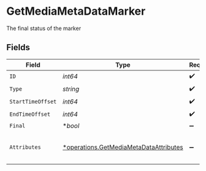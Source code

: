 # GetMediaMetaDataMarker

The final status of the marker


## Fields

| Field                                                                                           | Type                                                                                            | Required                                                                                        | Description                                                                                     | Example                                                                                         |
| ----------------------------------------------------------------------------------------------- | ----------------------------------------------------------------------------------------------- | ----------------------------------------------------------------------------------------------- | ----------------------------------------------------------------------------------------------- | ----------------------------------------------------------------------------------------------- |
| `ID`                                                                                            | *int64*                                                                                         | :heavy_check_mark:                                                                              | N/A                                                                                             | 306970                                                                                          |
| `Type`                                                                                          | *string*                                                                                        | :heavy_check_mark:                                                                              | N/A                                                                                             | credits                                                                                         |
| `StartTimeOffset`                                                                               | *int64*                                                                                         | :heavy_check_mark:                                                                              | N/A                                                                                             | 4176050                                                                                         |
| `EndTimeOffset`                                                                                 | *int64*                                                                                         | :heavy_check_mark:                                                                              | N/A                                                                                             | 4393389                                                                                         |
| `Final`                                                                                         | **bool*                                                                                         | :heavy_minus_sign:                                                                              | N/A                                                                                             | true                                                                                            |
| `Attributes`                                                                                    | [*operations.GetMediaMetaDataAttributes](../../models/operations/getmediametadataattributes.md) | :heavy_minus_sign:                                                                              | Attributes associated with the marker.                                                          |                                                                                                 |